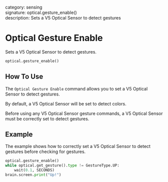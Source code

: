 category: sensing  
signature: optical.gesture_enable()  
description: Sets a V5 Optical Sensor to detect gestures  


# Optical Gesture Enable

Sets a V5 Optical Sensor to detect gestures.

```python
optical.gesture_enable()
```

## How To Use

The `Optical Gesture Enable` command allows you to set a V5 Optical Sensor to detect gestures.
 
By default, a V5 Optical Sensor will be set to detect colors.

Before using any V5 Optical Sensor gesture commands, a V5 Optical Sensor must be correctly set to detect gestures.

## Example

The example shows how to correctly set a V5 Optical Sensor to detect gestures before checking for gestures.

```python
optical.gesture_enable()
while optical.get_gesture().type != GestureType.UP:
    wait(0.1, SECONDS)
brain.screen.print("Up!")
```

<advanced>
</advanced>